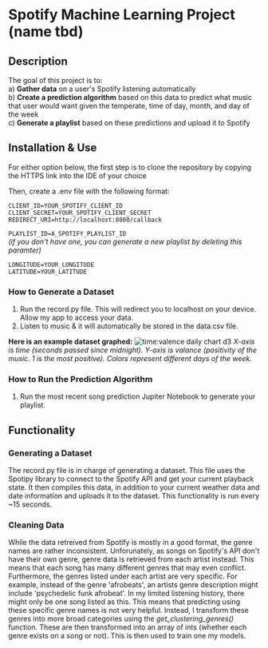 # Spotify Machine Learning Project (name tbd)

## Description

The goal of this project is to:<br/>
a) **Gather data** on a user's Spotify listening automatically<br/>
b) **Create a prediction algorithm** based on this data to predict what music that user would want given the temperate, time of day, month, and day of the week<br/>
c) **Generate a playlist** based on these predictions and upload it to Spotify

## Installation & Use

For either option below, the first step is to clone the repository by copying the HTTPS link into the IDE of your choice

Then, create a .env file with the following format:

`CLIENT_ID=YOUR_SPOTIFY_CLIENT_ID`<br/>
`CLIENT_SECRET=YOUR_SPOTIFY_CLIENT_SECRET`<br/>
`REDIRECT_URI=http://localhost:8080/callback`<br/>

`PLAYLIST_ID=A_SPOTIFY_PLAYLIST_ID`<br/>
*(if you don't have one, you can generate a new playlist by deleting this paramter)*<br/>

`LONGITUDE=YOUR_LONGITUDE`<br/>
`LATITUDE=YOUR_LATITUDE`

### How to Generate a Dataset

1) Run the record.py file. This will redirect you to localhost on your device. Allow my app to access your data.
2) Listen to music & it will automatically be stored in the data.csv file.

**Here is an example dataset graphed:**
![time:valence daily chart d3](https://github.com/user-attachments/assets/2fed2504-bdd2-4902-accb-e5821f035b47)
_X-axis is time (seconds passed since midnight). Y-axis is valance (positivity of the music. 1 is the most positive). Colors represent different days of the week._


### How to Run the Prediction Algorithm

1) Run the most recent song prediction Jupiter Notebook to generate your playlist.


## Functionality

### Generating a Dataset

The record.py file is in charge of generating a dataset. This file uses the Spotipy library to connect to the Spotify API and get your current playback state. It then compiles this data, in addition to your current weather data and date information and uploads it to the dataset. This functionality is run every ~15 seconds.

### Cleaning Data

While the data retreived from Spotify is mostly in a good format, the genre names are rather inconsistent. Unforunately, as songs on Spotify's API don't have their own genre, genre data is retrieved from each artist instead. This means that each song has many different genres that may even conflict. Furthermore, the genres listed under each artist are very specific. For example, instead of the genre 'afrobeats', an artists genre description might include 'psychedelic funk afrobeat'. In my limited listening history, there might only be one song listed as this. This means that predicting using these specific genre names is not very helpful. Instead, I transform these genres into more broad categories using the *get_clustering_genres()* function. These are then transformed into an array of ints (whether each genre exists on a song or not). This is then used to train one my models.
